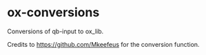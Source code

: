 # ox-conversions
Conversions of qb-input to ox_lib.

Credits to https://github.com/Mkeefeus for the conversion function.
